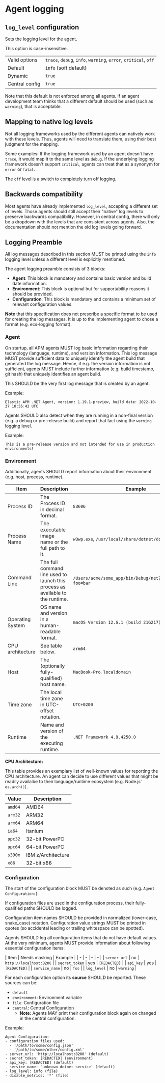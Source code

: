 # Agent logging

## `log_level` configuration

Sets the logging level for the agent.

This option is case-insensitive.

|                |   |
|----------------|---|
| Valid options  | `trace`, `debug`, `info`, `warning`, `error`, `critical`, `off` |
| Default        | `info` (soft default) |
| Dynamic        | `true` |
| Central config | `true` |

Note that this default is not enforced among all agents.
If an agent development team thinks that a different default should be used
(such as `warning`), that is acceptable.

## Mapping to native log levels

Not all logging frameworks used by the different agents can natively work with these levels.
Thus, agents will need to translate them, using their best judgment for the mapping.

Some examples:
If the logging framework used by an agent doesn't have `trace`,
it would map it to the same level as `debug`.
If the underlying logging framework doesn't support `critical`,
agents can treat that as a synonym for `error` or `fatal`.

The `off` level is a switch to completely turn off logging.

## Backwards compatibility

Most agents have already implemented `log_level`,
accepting a different set of levels.
Those agents should still accept their "native" log levels to preserve backwards compatibility.
However, in central config,
there will only be a dropdown with the levels that are consistent across agents.
Also, the documentation should not mention the old log levels going forward.

## Logging Preamble

All log messages described in this section MUST be printed using the `info` logging level
unless a different level is explicitly mentioned.

The agent logging preamble consists of 3 blocks:

* **Agent**: This block is mandatory and contains basic version and build date information.
* **Environment**: This block is optional but for supportability reasons it should be provided.
* **Configuration**: This block is mandatory and contains a minimum set of relevant configuration values.

**Note** that this specification does not prescribe a specific format to be used for creating 
the log messages. It is up to the implementing agent to chose a format (e.g. ecs-logging format).

### Agent

On startup, all APM agents MUST log basic information regarding their technology (language, runtime),
and version information.
This log message MUST provide sufficient data to uniquely identify the agent build that generated the
log message. Hence, if e.g. the version information is not sufficient, agents
MUST include further information (e.g. build timestamp, git hash) that uniquely identifies an agent build.

This SHOULD be the very first log message that is created by an agent.

Example:

```text
Elastic APM .NET Agent, version: 1.19.1-preview, build date: 2022-10-27 10:55:42 UTC
```

Agents SHOULD also detect when they are running in a non-final version (e.g. a debug
or pre-release build) and report that fact using the `warning` logging level.

Example:

```text
This is a pre-release version and not intended for use in production environments!
```

### Environment

Additionally, agents SHOULD report information about their environment (e.g. host, process, runtime).

| Item | Description | Example |
| - | - | - |
| Process ID | The Process ID in decimal format. | `83606` |
| Process Name | The executable image name or the full path to it.  | `w3wp.exe`, `/usr/local/share/dotnet/dotnet` |
| Command Line | The full command line used to launch this process as available to the runtime. | `/Users/acme/some_app/bin/Debug/net7.0/some_app.dll foo=bar` |
| Operating System | OS name and version in a human-readable format. | `macOS Version 12.6.1 (build 21G217)` |
| CPU architecture | See table below. | `arm64` |
| Host | The (optionally fully-qualified) host name. | `MacBook-Pro.localdomain` |
| Time zone | The local time zone in UTC-offset notation. | `UTC+0200` |
| Runtime | Name and version of the executing runtime. | `.NET Framework 4.8.4250.0`|

**CPU Architecture:**

This table provides an exemplary list of well-known values for reporting the CPU architecture.
An agent can decide to use different values that might be readily availalbe to their language/runtime
ecosystem (e.g. Node.js' `os.arch()`).

| Value | Description |
| - | - |
| `amd64` | AMD64 |
| `arm32` |ARM32 |
| `arm64` |ARM64 |
| `ia64` | Itanium |
| `ppc32` | 32-bit PowerPC |
| `ppc64` | 64-bit PowerPC |
| `s390x` | IBM z/Architecture |
| `x86` | 32-bit x86 |

### Configuration

The start of the configuration block MUST be denoted as such (e.g. `Agent Configuration:`).

If configuration files are used in the configuration process, their fully-qualified paths
SHOULD be logged.

Configuration item names SHOULD be provided in normalized (lower-case, snake_case) notation.
Configuration value strings MUST be printed in quotes (so accidental leading or trailing whitespace can be spotted).

Agents SHOULD log all configuration items that do not have default values.
At the very minimum, agents MUST provide information about following essential configuration items:

| Item | Needs masking | Example |
| - | - | - | - |
| `server_url` | no | `http://localhost:8200` |
| `secret_token` | yes | `[REDACTED]` |
| `api_key` | yes | `[REDACTED]` |
| `service_name` | no | `foo` |
| `log_level` | no | `warning` |

For each configuration option its **source** SHOULD be reported. These sources can be:

* `default`
* `environment`: Environment variable
* `file`: Configuration file
* `central`: Central Configuration
  * **Note:** Agents MAY print their configuration block again on changed in the central configuration.

Example:

```text
Agent Configuration:
- configuration files used:
  - '/path/to/some/config.json'
  - '/path/to/some/other/config.xml'
- server_url: 'http://localhost:8200' (default)
- secret_token: [REDACTED] (environment)
- api_key: [REDACTED] (default)
- service_name: `unknown-dotnet-service` (default)
- log_level: info (file)
- disable_metrics: '*' (file)
```
